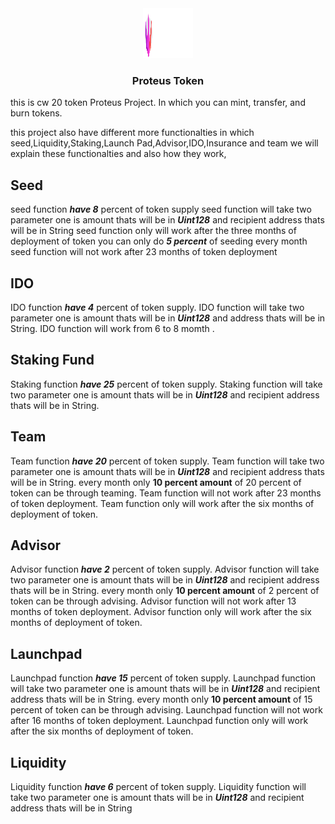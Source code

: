 <div align="center">
  <a href="https://proteus.finance/">
    <img src="assets/logo.svg" alt="Logo" width="80" height="80">
  </a>
  <h3 align="center">Proteus Token</h3>
</div>

this is cw 20 token Proteus Project. In which you can mint, transfer, and burn tokens.

this project also have different more functionalties in which seed,Liquidity,Staking,Launch Pad,Advisor,IDO,Insurance and team we will explain these functionalties and also how they work,

## Seed

seed function **_have 8_** percent of token supply
seed function will take two parameter one is amount thats will be in **_Uint128_** and recipient address thats will be in String
seed function only will work after the three months of deployment of token
you can only do **_5 percent_** of seeding every month
seed function will not work after 23 months of token deployment

## IDO

IDO function **_have 4_** percent of token supply.
IDO function will take two parameter one is amount thats will be in **_Uint128_** and address thats will be in String.
IDO function will work from 6 to 8 momth .

## Staking Fund

Staking function **_have 25_** percent of token supply.
Staking function will take two parameter one is amount thats will be in **_Uint128_** and recipient address thats will be in String.

## Team

Team function **_have 20_** percent of token supply.
Team function will take two parameter one is amount thats will be in **_Uint128_** and recipient address thats will be in String.
every month only **10 percent amount** of 20 percent of token can be through teaming.
Team function will not work after 23 months of token deployment.
Team function only will work after the six months of deployment of token.

## Advisor

Advisor function **_have 2_** percent of token supply.
Advisor function will take two parameter one is amount thats will be in **_Uint128_** and recipient address thats will be in String.
every month only **10 percent amount** of 2 percent of token can be through advising.
Advisor function will not work after 13 months of token deployment.
Advisor function only will work after the six months of deployment of token.

## Launchpad

Launchpad function **_have 15_** percent of token supply.
Launchpad function will take two parameter one is amount thats will be in **_Uint128_** and recipient address thats will be in String.
every month only **10 percent amount** of 15 percent of token can be through advising.
Launchpad function will not work after 16 months of token deployment.
Launchpad function only will work after the six months of deployment of token.

## Liquidity

Liquidity function **_have 6_** percent of token supply.
Liquidity function will take two parameter one is amount thats will be in **_Uint128_** and recipient address thats will be in String
